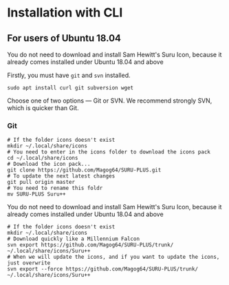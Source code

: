 # Installation with CLI

## For users of Ubuntu 18.04

You do not need to download and install Sam Hewitt's Suru Icon, because it already comes installed under Ubuntu 18.04 and above

Firstly, you must have `git` and `svn` installed. 

```shell
sudo apt install curl git subversion wget
```

Choose one of two options — Git or SVN. We recommend strongly SVN, which is quicker than Git. 

### Git

```shell
# If the folder icons doesn't exist
mkdir ~/.local/share/icons
# You need to enter in the icons folder to download the icons pack
cd ~/.local/share/icons
# Download the icon pack...
git clone https://github.com/Magog64/SURU-PLUS.git
# To update the next latest changes
git pull origin master 
# You need to rename this foldr
mv SURU-PLUS Suru++
```

You do not need to download and install Sam Hewitt's Suru Icon, because it already comes installed under Ubuntu 18.04 and above

```shell
# If the folder icons doesn't exist
mkdir ~/.local/share/icons
# Download quickly like a Millennium Falcon
svn export https://github.com/Magog64/SURU-PLUS/trunk/ ~/.local/share/icons/Suru++
# When we will update the icons, and if you want to update the icons, just overwrite
svn export --force https://github.com/Magog64/SURU-PLUS/trunk/ ~/.local/share/icons/Suru++
```
